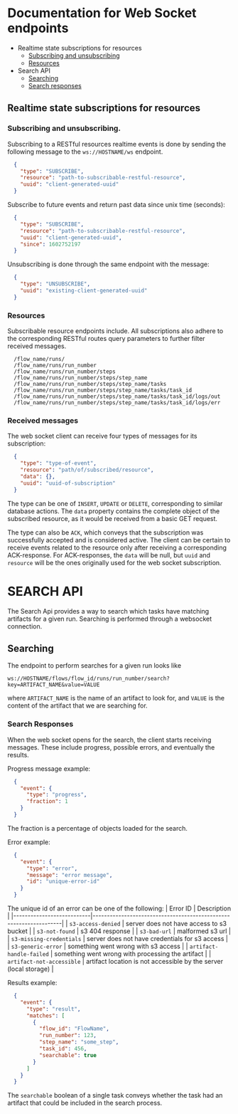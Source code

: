 # Documentation for Web Socket endpoints

- Realtime state subscriptions for resources
  - [Subscribing and unsubscribing](#subscribing-and-unsubscribing)
  - [Resources](#resources)
- Search API
  - [Searching](#searching)
  - [Search responses](#search-responses)

## Realtime state subscriptions for resources

### Subscribing and unsubscribing.
Subscribing to a RESTful resources realtime events is done by sending the following message to the
`ws://HOSTNAME/ws` endpoint.

```json
  {
    "type": "SUBSCRIBE", 
    "resource": "path-to-subscribable-restful-resource",
    "uuid": "client-generated-uuid"
  }
```

Subscribe to future events and return past data since unix time (seconds):
```json
  {
    "type": "SUBSCRIBE", 
    "resource": "path-to-subscribable-restful-resource",
    "uuid": "client-generated-uuid",
    "since": 1602752197
  }
```

Unsubscribing is done through the same endpoint with the message:
```json
  {
    "type": "UNSUBSCRIBE", 
    "uuid": "existing-client-generated-uuid"
  }
```

### Resources
Subscribable resource endpoints include. All subscriptions also adhere to the corresponding RESTful routes query parameters to further filter received messages.

```
  /flow_name/runs/
  /flow_name/runs/run_number
  /flow_name/runs/run_number/steps
  /flow_name/runs/run_number/steps/step_name
  /flow_name/runs/run_number/steps/step_name/tasks
  /flow_name/runs/run_number/steps/step_name/tasks/task_id
  /flow_name/runs/run_number/steps/step_name/tasks/task_id/logs/out
  /flow_name/runs/run_number/steps/step_name/tasks/task_id/logs/err
```

### Received messages
The web socket client can receive four types of messages for its subscription:

```json
  {
    "type": "type-of-event",
    "resource": "path/of/subscribed/resource",
    "data": {},
    "uuid": "uuid-of-subscription"
  }
```
The type can be one of `INSERT`, `UPDATE` or `DELETE`, corresponding to similar database actions.
The `data` property contains the complete object of the subscribed resource, as it would be received from a basic GET request.

The type can also be `ACK`, which conveys that the subscription was successfully accepted and is considered active. The client can be certain to receive events related to the resource only after receiving a corresponding ACK-response. For ACK-responses, the `data` will be null, but `uuid` and `resource` will be the ones originally used for the web socket subscription. 

# SEARCH API

The Search Api provides a way to search which tasks have matching artifacts for a given run. Searching is performed through a websocket connection.

## Searching

The endpoint to perform searches for a given run looks like
```
ws://HOSTNAME/flows/flow_id/runs/run_number/search?key=ARTIFACT_NAME&value=VALUE
```
where `ARTIFACT_NAME` is the name of an artifact to look for, and `VALUE` is the content of the artifact that we are searching for.

### Search Responses
When the web socket opens for the search, the client starts receiving messages. These include progress, possible errors, and eventually the results.

Progress message example:
```json
  {
    "event": {
      "type": "progress",
      "fraction": 1
    }
  }
```
The fraction is a percentage of objects loaded for the search.

Error example:
```json
  {
    "event": {
      "type": "error",
      "message": "error message",
      "id": "unique-error-id"
    }
  }
```
The unique id of an error can be one of the following:
| Error ID                  | Description                                                       |
|---------------------------|-------------------------------------------------------------------|
| `s3-access-denied`        | server does not have access to s3 bucket                          |
| `s3-not-found`            | s3 404 response                                                   |
| `s3-bad-url`              | malformed s3 url                                                  |
| `s3-missing-credentials`  | server does not have credentials for s3 access                    |
| `s3-generic-error`        | something went wrong with s3 access                               |
| `artifact-handle-failed`  | something went wrong with processing the artifact                 |
| `artifact-not-accessible` | artifact location is not accessible by the server (local storage) |

Results example:
```json
  {
    "event": {
      "type": "result",
      "matches": [
        {
          "flow_id": "FlowName",
          "run_number": 123,
          "step_name": "some_step",
          "task_id": 456,
          "searchable": true
        }
      ]
    }
  }
```
The `searchable` boolean of a single task conveys whether the task had an artifact that could be included in the search process.

